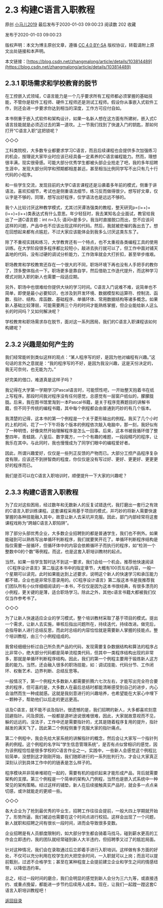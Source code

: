 2.3 构建C语言入职教程
=============

原创 [小马儿2019](https://me.csdn.net/zhangmalong) 最后发布于2020-01-03 09:00:23 阅读数 202 收藏

发布于2020-01-03 09:00:23

[](http://creativecommons.org/licenses/by-sa/4.0/)版权声明：本文为博主原创文章，遵循 [CC 4.0 BY-SA](http://creativecommons.org/licenses/by-sa/4.0/) 版权协议，转载请附上原文出处链接和本声明。

本文链接：[https://blog.csdn.net/zhangmalong/article/details/103814489](https://blog.csdn.net/zhangmalong/article/details/103814489)

2.3.1 职场需求和学校教育的脱节
------------------

在工控嵌入式领域，C语言能力是一个几乎要求所有工程师都必须掌握的基础技能，不管你是软件工程师、硬件工程师还是测试工程师。假设你从事嵌入式软件工作，则还会进一步要求你达到相当的深度，工作方可应付自如。

本书侧重于嵌入式软件和架构设计，如果一名新人想在这方面有所建树，嵌入式C语言技能就是必须迈过去的第一道坎。上一节我们找到了快速入门的钥匙，那如何打开“C语言入职”这把锁呢？

◇◇◇

工科类院校，大多数专业都要求学习C语言，而且后续课程也会提供多次加强练习的机会，按理说大家毕业时应该已经具备一定素养的C语言编程能力。然而，理想很丰满，现实很骨感。可能大部分优秀学生都被头部企业抢走了吧，我的多年招聘生涯中，发现大部分同学和预期都相差甚远，甚至相当比例同学写不出只有几十行代码的小程序。

和一些学生交流，发现目前的大学C语言课程还是沿袭着多年前的模式，侧重于讲语法，喜欢扣细节，考试也是侧重语法细节，练习反而做得很少。想写好文章，仅认字是不够的，同理，想写出好程序，仅学语法也是远远不够的。

我个人比较讨厌这种教学模式，尤其讨厌谭浩强类的教程，整天研究p=(i++)+(i++)+(i++)类表达式有什么意思。年少轻狂时，我去某知名企业面试，教官给我出了一道C语言题：int n=3,5; 请问n是多少。我当时直接脱口而出，您不应该问这样的问题，产品中也不应该出现这样的代码。然后，我就被悲催的轰出去了。想在回想起来都有点尴尬，不过大家应该能体会到我多么讨厌这类东东了。

除了不重视实践和练习，大学教育还有一个特点，也不太重视各类编程工具的使用训练。在大学阶段很多程序都比较短小，敲进去执行就可以了，但工作中面对铺天盖地的代码，没有过硬的调试分析能力，工作效率就会大打折扣，甚至举步维艰。

职场教育和学校教育还存在一个很大的不同，职场环境下再也没有人手把手的教你了，顶多整体指点一下。职场更多是靠自学，然后借助工作迭代提升，而这种学习模式对刚入职的新人也需要一段适应期。

另外，职场中也很难给你提供大块的学习时间。C语言入门说难不难，说简单也不简单，即使是最小必要知识，也涉及到开发环境、数据模型和运算符、控制流、函数、指针、结构、库函数、基础程序、单循环体、常用数据结构等诸多概念。如果新人基础比较薄弱，可能需要两三个月的时间才能熟练掌握，但企业能给新人这么长的时间吗？又如何解决呢？

学校教育和职场需求存在脱节，面对这一系列困局，我们的C语言入职课程该如何构建呢？

2.3.2 兴趣是如何产生的
--------------

我们经常能听到类似这样的观点：“某人程序写的好，是因为他对编程有兴趣。”这句话的言外之意就是：“我的程序写的不好，是因为我没兴趣，这是天份决定的，我无可奈何，也无能为力。”

好完美的借口，难道真是这样子吗？

我记得在大学第一学期学习Pascal语言时，可能惯性吧，一开始整天抱着书在纸上写程序。那段时间我对程序没有任何感觉，总感觉有一层窗户纸似的，朦朦胧胧。后来，我在图书馆里淘到一本Pascal书籍，是关于程序竞赛题目的讲解书籍，但不同于传统的编程书籍，其中每个例程都会由普通到巧妙的有几个版本。

我清楚的记得，这本书的第一个例程是一个关于菱形输出的例程。我买了几个小时的上机时间，花了一个下午将各个版本的例程依次敲入电脑中，那一刻，我好似有了一种明悟，好像突然开始理解程序是怎么一回事。后来，这本书被我循环借了整整四年，青蛙跳、八皇后、数字魔方，一个个有趣的难题，一段段精巧的程序，让我乐在其中。与此同时，我也慢慢成为了同学们眼中的编程爱好者。

因此，所谓兴趣爱好，仅仅是一些列正反馈的产物而已。大部分工控产品程序复杂度有限，应该还不到拼智商的程度，你仅仅是没有写过好、更好、更更好、更更更好的程序而已。

我们是否可以在C语言入职培训时，顺便提升一下大家的兴趣呢？

2.3.3 构建C语言入职教程
---------------

为了应对这些困局，经过数年和无数新人的反复试错迭代，我打磨出一套行之有效的C语言入职训练课程。这套课程采用基于项目的模式，并巧妙的将新人需要快速掌握的各种技能融入其中，故意让新人去采坑并克服。因此，部门内部经常将这套课程戏称为“跨越C语言入职陷阱”。

除了部分头部优秀企业，大多数企业招聘到的都是普通学生，我们也不例外。如果能碰到可以熟练写出单循环判断程序，我们就要笑开花了。单循环判断程序结构是指仅需要一层循环，但循环体中的内容会依赖循环子而执行的程序，如“检测一个整数中0的个数”等例程。而这，也是这套入职培训教材的起点。

当然，如果一些学生暂时达不到这一要求，我们会给一个机会。推荐他快速阅读《C程序设计语言》第二版这本书中的指定章节，大概有100页左右内容，一般一个星期可以读完。此时如果能达到上述要求，说明这个新人的快速学习和承压能力都不错，企业也是非常乐意录用的。《C程序设计语言》第二版这本书是我推荐我们团队所有小伙伴细细阅读的一本书，不仅仅是因为这本书很经典，有很多漂亮的小例程，更关键的是薄，适合职场学习。除此之外，其他c语言书籍大都被我们仅仅当作参考书了。

◇◇◇

为了让新人快速适应企业的学习模式，整个培训教材采取了基于项目的模式。提出一个需求，让新人去实施，审核后指出问题所在，持续迭代，持续改进。做完后，会指导新人进行总结反思，而此时总结的内容恰恰就是需要新人掌握的技能点。整个培训教程，由三个小例程组成的。

我曾经细细分析过自己所负责产品的代码，发现需要复杂数据结构和算法的程序占比非常小，绝大部分代码都是简单流程类代码，但其中一类程序结构出现的非常多，那就是单循环判断程序结构。因此，我们的第一个例程主要用于锻炼新人这方面的能力。当然，还会融入很多的职场技能，如：调试技能、代码分节、工作闭环、权衡艺术、边界判断、总结反思等。

一般情况下，第一个例程大多数新人都需要折腾六七次左右，才能写出完全符合要求的程序，但可喜的是，大多数人在最后总结时都能清晰感受到自己的进步，内心会油然而生一种成就感。这就是我刻意进行的兴趣培养，也希望能在大家心中埋下一颗种子，帮助他们以后走的更远更高。

谈及C语言，就不能不谈及指针。很遗憾的是，我们招聘的新人，大多都喜欢刻意回避指针。问及原因，一般都是道听途说很难很难，因此，大家就故意视而不见，躲的远远的。没法子，工作中还是需要指针的，尤其是随着程序复用的提升，指针越发的满天飞了，因此第二个例程侧重于克服大家的指针痛点。

第二个例程中，我会先给大家系统的讲解指针的概念，然后会让大家写一个指针列表的例程。这个例程的名字叫“学生信息管理系统”，是否有点似曾相识的感觉，因为该例程恰恰是很多学校的C语言作业之一。实践中，一些新人会感觉这个例程比较简单，没想到这才刚刚开始，我们随即进行的一系列批判行为，才会让大家真正深刻认识到具体工作中的的链表是怎么样子的。

程序模块并非简单堆砌在一起的，需要有机的组织起来才能形成产品，背后就需要架构的支撑。第三个例程是一个简单的架构入门例程，当然也是嵌入式系统中一种常见的架构策略。经过这样的铺垫，新人在后续接触真实产品时，就会多一点点亲切感，或许就能走的更顺一些。

◇◇◇

各大企业为了抢到最优秀的毕业生，招聘工作往往会提前，一般大四上学期就开始了。形势所逼，我们被迫也需要在这个时间点进行校招。这样会出现了一个问题，新人就职和招聘之间有很长一段时间，进而会导致很多变数。

企业招聘是有人员额度限制的，如大部分学生都会骑着马找马，碰到薪水更高的工作会立即违约，我的团队就经常碰到新人大半违约，但招聘季又过了的尴尬局面。

针对这种情况，我们会在录取通过后立即着手进行入职培训。这样做有多方面的好处，不仅可以充分利用在校学生的大把空余时间，一入职就可以上岗；而且可以提前甄别，过滤不合格学生；甚至在某种程度上会提前建立企业和学生之间的情感纽带，以降低违约率。

总之，经过一段时间的磨合，我们会明显的感觉到新人会分为三六九等，或直接违约、或重点挽留，都能进一步节约后续用人成本。现在，让我们一起蹚一蹚这套C语言入职培训教程吧！

[返回目录](https://blog.csdn.net/zhangmalong/article/details/103197670)